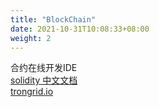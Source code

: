```yaml
---
title: "BlockChain"
date: 2021-10-31T10:08:33+08:00
weight: 2
---
```


合约在线开发IDE  
[solidity 中文文档](https://solidity-cn.readthedocs.io/zh/develop/index.html)  
[trongrid.io](https://www.trongrid.io/dashboard)
